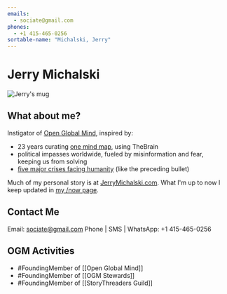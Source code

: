 ```yaml
---
emails: 
  - sociate@gmail.com
phones:
  - +1 415-465-0256
sortable-name: "Michalski, Jerry"
---
```

# Jerry Michalski
![Jerry's mug](https://lh3.googleusercontent.com/v8WvcYngSzard8nk1QguGNVuXVqPwjgPa1bItf2p3OieHfYBOtSdk6vhJ3QwhFu74WN-RvbJ4dmfUbmPDJzgLqwj6ETRDgj0q8ZJWFd2hoBGw9IBPDm4WfEVIDKvmAeLF48vO9V6Lg=w600)
## What about me?
 Instigator of [Open Global Mind](https://www.openglobalmind.com/), inspired by:
 - 23 years curating [one mind map](http://jerrysbrain.com), using TheBrain
 - political impasses worldwide, fueled by misinformation and fear, keeping us from solving
 - [five major crises facing humanity](https://bra.in/3qe4my) (like the preceding bullet)

Much of my personal story is at [JerryMichalski.com](http://JerryMichalski.com). 
What I'm up to now I keep updated in [my /now page](https://www.jerrymichalski.com/now). 
## Contact Me
Email: sociate@gmail.com
Phone | SMS | WhatsApp: +1 415-465-0256

## OGM Activities
- #FoundingMember of [[Open Global Mind]]
- #FoundingMember of [[OGM Stewards]]
- #FoundingMember of [[StoryThreaders Guild]]

